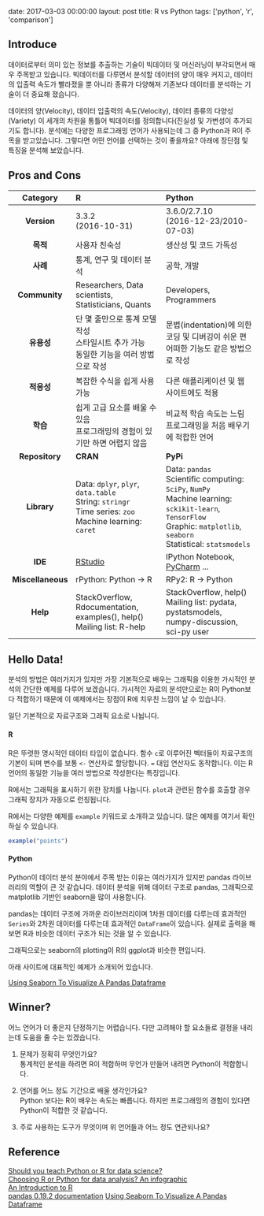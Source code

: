 date: 2017-03-03 00:00:00
layout: post
title: R vs Python
tags: ['python', 'r', 'comparison']

## Introduce

데이터로부터 의미 있는 정보를 추출하는 기술이 빅데이터 및 머신러닝이 부각되면서 매우 주목받고 있습니다. 빅데이터를 다루면서 분석할 데이터의 양이 매우 커지고, 데이터의 입출력 속도가 빨라졌을 뿐 아니라 종류가 다양해져 기존보다 데이터를 분석하는 기술이 더 중요해 졌습니다.

데이터의 양(Velocity), 데이터 입출력의 속도(Velocity), 데이터 종류의 다양성(Variety) 이 세개의 차원을 통틀어 빅데이터를 정의합니다(진실성 및 가변성이 추가되기도 합니다).
분석에는 다양한 프로그래밍 언어가 사용되는데 그 중 Python과 R이 주목을 받고있습니다. 그렇다면 어떤 언어를 선택하는 것이 좋을까요?
아래에 장단점 및 특징을 분석해 보았습니다.

## Pros and Cons

| Category | R | Python |  
|:---:|:---|:---|  
| **Version** | 3.3.2<br>(2016-10-31) | 3.6.0/2.7.10<br>(2016-12-23/2010-07-03) |  
| **목적** | 사용자 친숙성 | 생산성 및 코드 가독성 |
| **사례** | 통계, 연구 및 데이터 분석 | 공학, 개발 |  
| **Community** | Researchers, Data scientists, Statisticians, Quants | Developers, Programmers |  
| **유용성** | 단 몇 줄만으로 통계 모델 작성<br>스타일시트 추가 가능<br>동일한 기능을 여러 방법으로 작성 | 문법(indentation)에 의한 코딩 및 디버깅이 쉬운 편<br>어떠한 기능도 같은 방법으로 작성 |  
| **적응성** | 복잡한 수식을 쉽게 사용가능 | 다른 애플리케이션 및 웹 사이트에도 적용 |  
| **학습** | 쉽게 고급 요소를 배울 수 있음<br>프로그래밍의 경험이 있기만 하면 어렵지 않음 | 비교적 학습 속도는 느림<br>프로그래밍을 처음 배우기에 적합한 언어 |  
| **Repository** | **CRAN** | **PyPi** |  
| **Library** | Data: `dplyr`, `plyr`, `data.table`<br>String: `stringr`<br>Time series: `zoo`<br>Machine learning: `caret` | Data: `pandas`<br>Scientific computing: `SciPy`, `NumPy`<br>Machine learning: `sckikit-learn`, `TensorFlow`<br>Graphic: `matplotlib`, `seaborn`<br>Statistical: `statsmodels`|  
| **IDE** | [RStudio](//www.rstudio.com/) | IPython Notebook, [PyCharm](//www.jetbrains.com/pycharm/) ... |  
| **Miscellaneous** | rPython: Python → R | RPy2: R → Python |  
| **Help** | StackOverflow, Rdocumentation, examples(), help()<br>Mailing list: R-help | StackOverflow, help()<br>Mailing list: pydata, pystatsmodels, numpy-discussion, sci-py user |

## Hello Data!

분석의 방법은 여러가지가 있지만 가장 기본적으로 배우는 그래픽을 이용한 가시적인 분석의 간단한 예제를 다루어 보겠습니다. 가시적인 자료의 분석만으로는 R이 Python보다 적합하기 때문에 이 예제에서는 장점이 R에 치우친 느낌이 날 수 있습니다.

일단 기본적으로 자료구조와 그래픽 요소로 나뉩니다.

#### R

R은 뚜렷한 명시적인 데이터 타입이 없습니다. 함수 `c`로 이루어진 벡터들이 자료구조의 기본이 되며 변수를 보통 `<-` 연산자로 할당합니다.
`=` 대입 연산자도 동작합니다. 이는 R 언어의 동일한 기능을 여러 방법으로 작성한다는 특징입니다.

R에서는 그래픽을 표시하기 위한 장치를 나눕니다. `plot`과 관련된 함수를 호출할 경우 그래픽 장치가 자동으로 런칭됩니다.

R에서는 다양한 예제를 `example` 키워드로 소개하고 있습니다. 많은 예제를 여기서 확인하실 수 있습니다.

```r
example("points")
```

#### Python

Python이 데이터 분석 분야에서 주목 받는 이유는 여러가지가 있지만 pandas 라이브러리의 역할이 큰 것 같습니다. 데이터 분석을 위해 데이터 구조로 pandas, 그래픽으로 matplotlib 기반인 seaborn을 많이 사용합니다.

pandas는 데이터 구조에 가까운 라이브러리이며 1차원 데이터를 다루는데 효과적인 `Series`와 2차원 데이터를 다루는데 효과적인 `DataFrame`이 있습니다.
실제로 출력을 해보면 R과 비슷한 데이터 구조가 되는 것을 알 수 있습니다.

그래픽으로는 seaborn의 plotting이 R의 ggplot과 비슷한 편입니다.

아래 사이트에 대표적인 예제가 소개되어 있습니다.

[Using Seaborn To Visualize A Pandas Dataframe](//chrisalbon.com/python/pandas_with_seaborn.html)

## Winner?

어느 언어가 더 좋은지 단정하기는 어렵습니다.
다만 고려해야 할 요소들로 결정을 내리는데 도움을 줄 수는 있겠습니다.

1. 문제가 정확히 무엇인가요?  
통계적인 분석을 하려면 R이 적합하며 무언가 만들어 내려면 Python이 적합합니다.

1. 언어를 어느 정도 기간으로 배울 생각인가요?  
Python 보다는 R이 배우는 속도는 빠릅니다. 하지만 프로그래밍의 경험이 있다면 Python이 적합한 것 같습니다.

1. 주로 사용하는 도구가 무엇이며 위 언어들과 어느 정도 연관되나요?  

## Reference

[Should you teach Python or R for data science?](//www.dataschool.io/python-or-r-for-data-science/)  
[Choosing R or Python for data analysis? An infographic](//www.datacamp.com/community/tutorials/r-or-python-for-data-analysis#gs.FhKPRRw)  
[An Introduction to R](//cran.r-project.org/doc/manuals/R-intro.html)  
[pandas 0.19.2 documentation](//pandas.pydata.org/pandas-docs/stable/visualization.html)
[Using Seaborn To Visualize A Pandas Dataframe](//chrisalbon.com/python/pandas_with_seaborn.html)